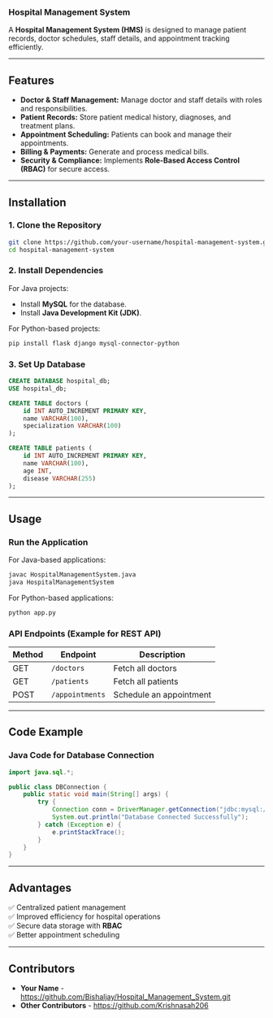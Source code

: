 ### **Hospital Management System**  
A **Hospital Management System (HMS)** is designed to manage patient records, doctor schedules, staff details, and appointment tracking efficiently.

---

## **Features**
- **Doctor & Staff Management:** Manage doctor and staff details with roles and responsibilities.
- **Patient Records:** Store patient medical history, diagnoses, and treatment plans.
- **Appointment Scheduling:** Patients can book and manage their appointments.
- **Billing & Payments:** Generate and process medical bills.
- **Security & Compliance:** Implements **Role-Based Access Control (RBAC)** for secure access.

---

## **Installation**
### **1. Clone the Repository**
```bash
git clone https://github.com/your-username/hospital-management-system.git
cd hospital-management-system
```

### **2. Install Dependencies**
For Java projects:
- Install **MySQL** for the database.
- Install **Java Development Kit (JDK)**.

For Python-based projects:
```bash
pip install flask django mysql-connector-python
```

### **3. Set Up Database**
```sql
CREATE DATABASE hospital_db;
USE hospital_db;

CREATE TABLE doctors (
    id INT AUTO_INCREMENT PRIMARY KEY,
    name VARCHAR(100),
    specialization VARCHAR(100)
);

CREATE TABLE patients (
    id INT AUTO_INCREMENT PRIMARY KEY,
    name VARCHAR(100),
    age INT,
    disease VARCHAR(255)
);
```

---

## **Usage**
### **Run the Application**
For Java-based applications:
```bash
javac HospitalManagementSystem.java
java HospitalManagementSystem
```
For Python-based applications:
```bash
python app.py
```

### **API Endpoints (Example for REST API)**
| Method | Endpoint | Description |
|--------|----------|-------------|
| GET | `/doctors` | Fetch all doctors |
| GET | `/patients` | Fetch all patients |
| POST | `/appointments` | Schedule an appointment |

---

## **Code Example**
### **Java Code for Database Connection**
```java
import java.sql.*;

public class DBConnection {
    public static void main(String[] args) {
        try {
            Connection conn = DriverManager.getConnection("jdbc:mysql://localhost:3306/hospital_db", "root", "password");
            System.out.println("Database Connected Successfully");
        } catch (Exception e) {
            e.printStackTrace();
        }
    }
}
```

---

## **Advantages**
✅ Centralized patient management  
✅ Improved efficiency for hospital operations  
✅ Secure data storage with **RBAC**  
✅ Better appointment scheduling  

---

## **Contributors**
- **Your Name** - https://github.com/Bishaljay/Hospital_Management_System.git  
- **Other Contributors** - https://github.com/Krishnasah206
